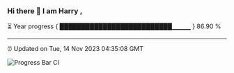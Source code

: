 ### Hi there 👋 I am Harry , 

⏳ Year progress { ██████████████████████████▁▁▁▁ } 86.90 %

---

⏰ Updated on Tue, 14 Nov 2023 04:35:08 GMT

![Progress Bar CI](https://github.com/duykhang68/duykhang68/workflows/Progress%20Bar%20CI/badge.svg)
